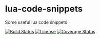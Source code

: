 # lua-code-snippets

Some useful lua code snippets

[![Build Status](https://img.shields.io/travis/kinbei/Lua-Code-Snippets/master.svg?style=flat-square)](https://travis-ci.org/kinbei/lua-code-snippets)
[![License](http://img.shields.io/badge/License-MIT-brightgreen.svg?style=flat-square)](LICENSE)
[![Coverage Status](https://img.shields.io/coveralls/kinbei/Lua-Code-Snippets/Lua-Code-Snippets.svg?style=flat-square)](https://coveralls.io/github/kinbei/lua-code-snippets?branch=master)
